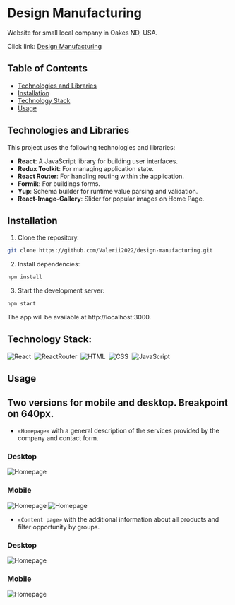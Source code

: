 # Design Manufacturing

Website for small local company in Oakes ND, USA.

Click link: [Design Manufacturing](https://design-manufacturing.vercel.app/)

## Table of Contents

- [Technologies and Libraries](#technologies-and-libraries)
- [Installation](#installation)
- [Technology Stack](#technology-stack)
- [Usage](#usage)

## Technologies and Libraries

This project uses the following technologies and libraries:

- **React**: A JavaScript library for building user interfaces.
- **Redux Toolkit**: For managing application state.
- **React Router**: For handling routing within the application.
- **Formik**: For buildings forms.
- **Yup**: Schema builder for runtime value parsing and validation.
- **React-Image-Gallery**: Slider for popular images on Home Page.

## Installation

1. Clone the repository.

```sh
git clone https://github.com/Valerii2022/design-manufacturing.git
```

2. Install dependencies:

```sh
npm install
```

3. Start the development server:

```sh
npm start
```

The app will be available at http://localhost:3000.

## Technology Stack:

![React](https://img.shields.io/badge/-React-05122A?style=flat&logo=react)&nbsp;
![ReactRouter](https://img.shields.io/badge/-ReactRouter-05122A?style=flat&logo=ReactRouter)&nbsp;
![HTML](https://img.shields.io/badge/-HTML-05122A?style=flat&logo=HTML5)&nbsp;
![CSS](https://img.shields.io/badge/-CSS-05122A?style=flat&logo=CSS3&logoColor=1572B6)&nbsp;
![JavaScript](https://img.shields.io/badge/-JavaScript-05122A?style=flat&logo=javascript)&nbsp;

## Usage

## Two versions for mobile and desktop. Breakpoint on 640px.

- `«Homepage»` with a general description of the services provided by the
  company and contact form.

### Desktop

![Homepage](./assets/home.png)

### Mobile

![Homepage](./assets/home-mobile.png) ![Homepage](./assets/mobile-menu.png)

- `«Content page»` with the additional information about all products and filter
  opportunity by groups.

### Desktop

![Homepage](./assets/content.png)

### Mobile

![Homepage](./assets/content-mobile.png)
